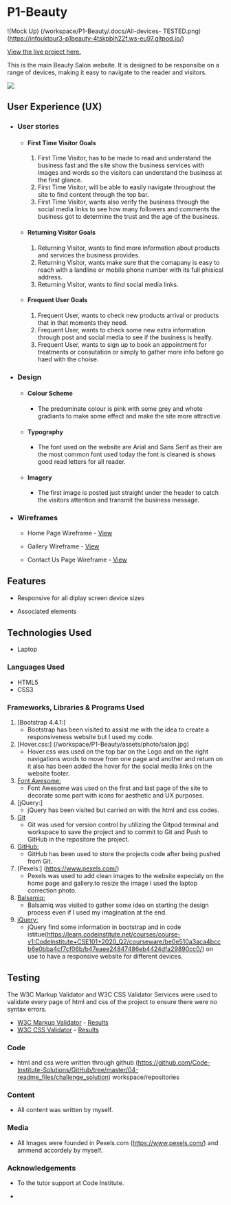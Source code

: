 # P1-Beauty
!(Mock Up) (/workspace/P1-Beauty/.docs/All-devices- TESTED.png) (https://infouktour3-p1beauty-4tskpblh22f.ws-eu97.gitpod.io/)

[View the live project here.](https://8000-infouktour3-p1beauty-4tskpblh22f.ws-eu97.gitpod.io/index.html)

This is the main Beauty Salon website. It is designed to be responsibe on a range of devices, making it easy to navigate to the reader and visitors.

<div id="beauty-image"><img src="/workspace/P1-Beauty/assets/photo/salon.jpg"></h2>

## User Experience (UX)

-   ### User stories

    -   #### First Time Visitor Goals

        1. First Time Visitor, has to be made to read and understand the business fast and the site show the business services with images and words so the visitors can understand the business at the first glance.
        2. First Time Visitor, will be able to easily navigate throughout the site to find content through the top bar.
        3. First Time Visitor, wants also verify the business through the social media links to see how many followers and comments the business got to determine the trust and the age of the business.

    -   #### Returning Visitor Goals

        1. Returning Visitor, wants to find more information about products and services the business provides.
        2. Returning Visitor, wants make sure that the comapany is easy to reach with a landline or mobile phone number with its full phisical address.
        3. Returning Visitor, wants to find social media links.

    -   #### Frequent User Goals
        1. Frequent User, wants to check new products arrival or products that in that moments they need.
        2. Frequent User, wants to check some new extra information through post and social media to see if the business is healfy.
        3. Frequent User, wants to sign up to book an appointment for treatments or consutation or simply to gather more info before go haed with the choise.

-   ### Design
    -   #### Colour Scheme
        -   The predominate colour is pink with some grey and whote gradiants to make some effect and make the site more attractive.
    -   #### Typography
        -   The font used on the  website are Arial and Sans Serif as their are the most common font used today the font is cleaned is shows good read letters for all reader. 
    -   #### Imagery
        -   The first image is posted just straight under the header to catch the visitors attention and transmit the business message.

*   ### Wireframes

    -   Home Page Wireframe - [View](https://github.com/)

    -   Gallery Wireframe - [View](https://github.com/)

    -   Contact Us Page Wireframe - [View](https://github.com/)

## Features

-   Responsive for all diplay screen device sizes

-   Associated elements

## Technologies Used
-  Laptop

### Languages Used

-   HTML5
-   CSS3

### Frameworks, Libraries & Programs Used

1. [Bootstrap 4.4.1:]
    - Bootstrap has been visited to assist me with the idea to create a responsiveness website but I used my code.
1. [Hover.css:] (/workspace/P1-Beauty/assets/photo/salon.jpg)
    - Hover.css was used on the top bar on the Logo and on the right navigations words to move from one page and another and return on it also has been added the hover for the social media links on the website footer.
1. [Font Awesome:](https://fontawesome.com/)
    - Font Awesome was used on the first and last page of the site to decorate some part with icons for aesthetic and UX purposes.
1. [jQuery:]
    - jQuery has been visited but carried on with the html and css codes.
1. [Git](https://git-scm.com/)
    - Git was used for version control by utilizing the Gitpod terminal and workspace to save the project and to commit to Git and Push to GitHub in the repositore the project.
1. [GitHub:](https://github.com/)
    - GitHub has been used to store the projects code after being pushed from Git.
1. [Pexels:] (https://www.pexels.com/)
    - Pexels was used to add clean images to the website expecialy on the home page and gallery.to resize the image I used the laptop correction photo.
1. [Balsamiq:](https://balsamiq.com/)
    - Balsamiq was visited to gather some idea on starting the design process even if I used my imagination at the end.
1.  [jQuery:](https://getbootstrap.com/docs/4.5/getting-started/introduction/)
    - jQuery find some information in bootstrap and in code istitue(https://learn.codeinstitute.net/courses/course-v1:CodeInstitute+CSE101+2020_Q2/courseware/be0e510a3aca4bccb6e0bba4cf7cf06b/b47eaee24847486eb4424dfa29890cc0/)  on use to have a responsive website for different devices.

## Testing

The W3C Markup Validator and W3C CSS Validator Services were used to validate every page of html and css of the project to ensure there were no syntax errors.

-   [W3C Markup Validator](https://validator.w3.org/) - [Results](https://github.com/)
-   [W3C CSS Validator](https://validator.w3.org/) - [Results](https://github.com/)

### Code

- html and css were written through github (https://github.com/Code-Institute-Solutions/GitHub/tree/master/04-readme_files/challenge_solution) workspace/repositories

### Content

-   All content was written by myself.

### Media

-   All Images were founded in Pexels.com (https://www.pexels.com/) and ammend accordely by myself.

### Acknowledgements

-   To the tutor support at Code Institute.

- 